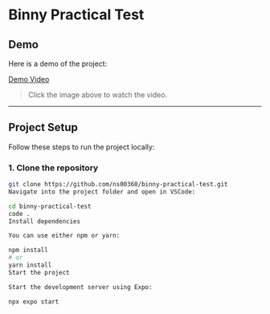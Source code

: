 # Binny Practical Test

## Demo

Here is a demo of the project:

[Demo Video](https://github.com/username/repo/raw/main/video.mp4)

> Click the image above to watch the video.

---

## Project Setup

Follow these steps to run the project locally:

### 1. Clone the repository

```bash
git clone https://github.com/ns00360/binny-practical-test.git
Navigate into the project folder and open in VSCode:

cd binny-practical-test
code .
Install dependencies

You can use either npm or yarn:

npm install
# or
yarn install
Start the project

Start the development server using Expo:

npx expo start
